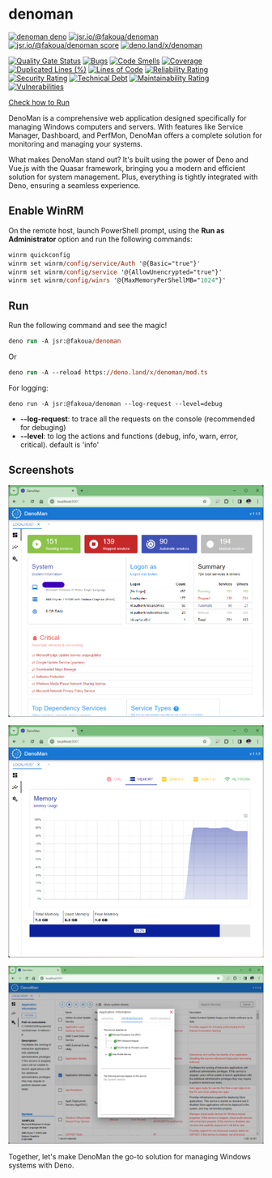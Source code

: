 # denoman
[![denoman deno](https://github.com/fakoua/denoman/actions/workflows/deno.yml/badge.svg)](https://github.com/fakoua/denoman)
[![jsr.io/@fakoua/denoman](https://jsr.io/badges/@fakoua/denoman)](https://jsr.io/@fakoua/denoman)
[![jsr.io/@fakoua/denoman score](https://jsr.io/badges/@fakoua/denoman/score)](https://jsr.io/@fakoua/denoman)
[![deno.land/x/denoman](https://deno.land/badge/denoman/version)](https://deno.land/x/denoman)

[![Quality Gate Status](https://sonarcloud.io/api/project_badges/measure?project=fakoua_denoman&metric=alert_status)](https://sonarcloud.io/summary/new_code?id=fakoua_denoman)
[![Bugs](https://sonarcloud.io/api/project_badges/measure?project=fakoua_denoman&metric=bugs)](https://sonarcloud.io/summary/new_code?id=fakoua_denoman)
[![Code Smells](https://sonarcloud.io/api/project_badges/measure?project=fakoua_denoman&metric=code_smells)](https://sonarcloud.io/summary/new_code?id=fakoua_denoman)
[![Coverage](https://sonarcloud.io/api/project_badges/measure?project=fakoua_denoman&metric=coverage)](https://sonarcloud.io/summary/new_code?id=fakoua_denoman)
[![Duplicated Lines (%)](https://sonarcloud.io/api/project_badges/measure?project=fakoua_denoman&metric=duplicated_lines_density)](https://sonarcloud.io/summary/new_code?id=fakoua_denoman)
[![Lines of Code](https://sonarcloud.io/api/project_badges/measure?project=fakoua_denoman&metric=ncloc)](https://sonarcloud.io/summary/new_code?id=fakoua_denoman)
[![Reliability Rating](https://sonarcloud.io/api/project_badges/measure?project=fakoua_denoman&metric=reliability_rating)](https://sonarcloud.io/summary/new_code?id=fakoua_denoman)
[![Security Rating](https://sonarcloud.io/api/project_badges/measure?project=fakoua_denoman&metric=security_rating)](https://sonarcloud.io/summary/new_code?id=fakoua_denoman)
[![Technical Debt](https://sonarcloud.io/api/project_badges/measure?project=fakoua_denoman&metric=sqale_index)](https://sonarcloud.io/summary/new_code?id=fakoua_denoman)
[![Maintainability Rating](https://sonarcloud.io/api/project_badges/measure?project=fakoua_denoman&metric=sqale_rating)](https://sonarcloud.io/summary/new_code?id=fakoua_denoman)
[![Vulnerabilities](https://sonarcloud.io/api/project_badges/measure?project=fakoua_denoman&metric=vulnerabilities)](https://sonarcloud.io/summary/new_code?id=fakoua_denoman)

[Check how to Run](#Run)

DenoMan is a comprehensive web application designed specifically for managing
Windows computers and servers. With features like Service Manager, Dashboard,
and PerfMon, DenoMan offers a complete solution for monitoring and managing your
systems.

What makes DenoMan stand out? It's built using the power of Deno and Vue.js with
the Quasar framework, bringing you a modern and efficient solution for system
management. Plus, everything is tightly integrated with Deno, ensuring a
seamless experience.

## Enable WinRM

On the remote host, launch PowerShell prompt, using the **Run as Administrator**
option and run the following commands:

```ps
winrm quickconfig
winrm set winrm/config/service/Auth '@{Basic="true"}'
winrm set winrm/config/service '@{AllowUnencrypted="true"}'
winrm set winrm/config/winrs '@{MaxMemoryPerShellMB="1024"}'
```

## Run

Run the following command and see the magic!

```ps
deno run -A jsr:@fakoua/denoman
```

Or

```ps
deno run -A --reload https://deno.land/x/denoman/mod.ts
```

For logging:

```
deno run -A jsr:@fakoua/denoman --log-request --level=debug
```

- **--log-request**: to trace all the requests on the console (recommended for
  debuging)
- **--level**: to log the actions and functions (debug, info, warn, error,
  critical). default is 'info'

## Screenshots

![DenoMan Dashboard](https://github.com/fakoua/denoman/blob/main/resources/ss01.png?raw=true)

![DenoMan PerfMon](https://github.com/fakoua/denoman/blob/main/resources/ss02.png?raw=true)

![DenoMan Service Manager](https://github.com/fakoua/denoman/blob/main/resources/ss03.png?raw=true)

Together, let's make DenoMan the go-to solution for managing Windows systems
with Deno.
